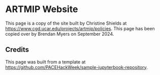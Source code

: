 # ARTMIP Website

This page is a copy of the site built by Christine Shields at <https://www.cgd.ucar.edu/projects/artmip/policies>.
This page has been copied over by Brendan Myers on September 2024.

## Credits

This page was built from a template at <https://github.com/PACEHackWeek/sample-jupyterbook-repository>.
